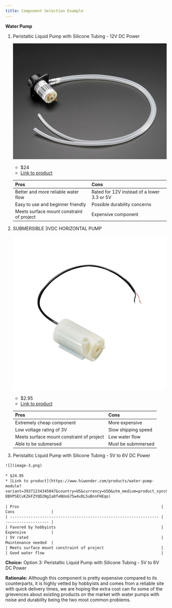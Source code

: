 ```yaml
---
title: Component Selection Example
---
```




**Water Pump**

1. Peristaltic Liquid Pump with Silicone Tubing - 12V DC Power

     ![](image.png)

    * $24
    * [Link to product](https://www.adafruit.com/product/1150?srsltid=AfmBOooaz39uHHWJ213ik0FwD3iclTX2l7PiEKJ8JLTGcDD_krnj78P4)

    | Pros                                      | Cons                                                             |
    | ----------------------------------------- | ---------------------------------------------------------------- |
    | Better and more reliable water flow       | Rated for 12V instead of a lower 3.3 or 5V                       |
    | Easy to use and beginner friendly         | Possible durability concerns                                     |
    | Meets surface mount constraint of project | Expensive component                                              |

    
2. 	SUBMERSIBLE 3VDC HORIZONTAL PUMP

     ![](image-1.png)

    * $2.95
    * [Link to product](https://www.digikey.com/en/products/detail/adafruit-industries-llc/4546/11627740)

    | Pros                                                              | Cons                |
    | ----------------------------------------------------------------- | ------------------- |
    | Extremely cheap component                                         | More expensive      |
    | Low voltage rating of 3V                                          | Slow shipping speed |
    | Meets surface mount constraint of project                         | Low water flow      |
    | Able to be submersed                                              | Must be submmersed  |

 3.  Peristaltic Liquid Pump with Silicone Tubing - 5V to 6V DC Power

    ![](image-3.png)

    * $24.95
    * [Link to product](https://www.hiwonder.com/products/water-pump-module?variant=39371234345047&country=US&currency=USD&utm_medium=product_sync&utm_source=google&utm_content=sag_organic&utm_campaign=sag_organic&srsltid=AfmBOoookpOvA-DBVPSECvKZkFZYQD2NgIaOfeNUoG75w4vDL5uBnnFHEqo)

    | Pros                                                              | Cons                |
    | ----------------------------------------------------------------- | ------------------- |
    | Favored by hobbyists                                              | Expensive           |
    | 5V rated                                                          | Maintenance needed  |
    | Meets surface mount constraint of project                         |       
    | Good water flow                                                   |   

**Choice:** Option 3:  Peristaltic Liquid Pump with Silicone Tubing - 5V to 6V DC Power

**Rationale:** Although this component is pretty expensive compared to its counterparts, it is highly vetted by hobbyists and comes from a reliable site with quick delivery times, we are hoping the extra cost can fix some of the grievences about existing products on the market with water pumps with noise and durability being the two most common problems. 
